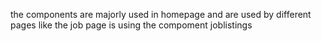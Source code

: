the components are majorly used in homepage and are used by different pages like the job page is using the compoment joblistings